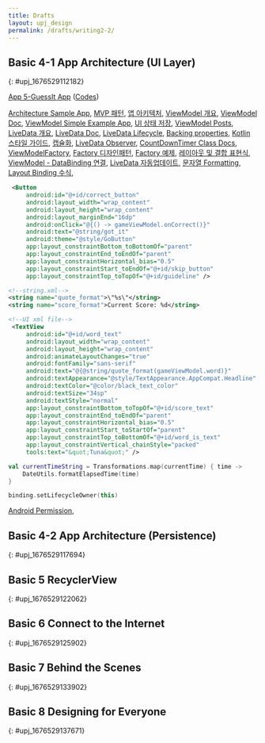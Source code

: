 ```yaml
---
title: Drafts
layout: upj_design
permalink: /drafts/writing2-2/
---
```


## Basic 4-1 App Architecture (UI Layer)
{: #upj_1676529112182}

[App 5-GuessIt App](https://github.com/udacity/andfun-kotlin-guess-it)
([Codes](https://github1s.com/udacity/andfun-kotlin-guess-it))

[Architecture Sample App](https://github.com/android/architecture-samples),
[MVP 패턴](https://medium.com/upday-devs/android-architecture-patterns-part-2-model-view-presenter-8a6faaae14a5),
[앱 아키텍처](https://developer.android.com/topic/architecture?hl=ko),
[ViewModel 개요](https://developer.android.com/topic/libraries/architecture/viewmodel?hl=ko),
[ViewModel Doc](https://developer.android.com/reference/kotlin/androidx/lifecycle/ViewModel),
[ViewModel Simple Example App](https://medium.com/androiddevelopers/viewmodels-a-simple-example-ed5ac416317e),
[UI 상태 저장](https://developer.android.com/topic/libraries/architecture/saving-states?hl=ko),
[ViewModel Posts](https://medium.com/androiddevelopers/viewmodels-persistence-onsaveinstancestate-restoring-ui-state-and-loaders-fc7cc4a6c090),
[LiveData 개요](https://developer.android.com/topic/libraries/architecture/livedata?hl=ko),
[LiveData Doc](https://developer.android.com/reference/kotlin/androidx/lifecycle/LiveData),
[LiveData Lifecycle](https://developer.android.com/topic/libraries/architecture/lifecycle?hl=ko),
[Backing properties](https://kotlinlang.org/docs/properties.html#backing-properties),
[Kotlin 스타일 가이드](https://developer.android.com/kotlin/style-guide?hl=ko#backing-properties),
[캡슐화](https://ko.wikipedia.org/wiki/%EC%BA%A1%EC%8A%90%ED%99%94),
[LiveData Observer](https://developer.android.com/topic/libraries/architecture/livedata?hl=ko#observe_livedata_objects),
[CountDownTimer Class Docs](https://developer.android.com/reference/kotlin/android/os/CountDownTimer),
[ViewModelFactory](https://developer.android.com/reference/kotlin/androidx/lifecycle/ViewModelProvider.Factory.html),
[Factory 디자인패턴](https://en.wikipedia.org/wiki/Factory_(object-oriented_programming)),
[Factory 예제](https://cjw-awdsd.tistory.com/54),
[레이아웃 및 결합 표현식](https://developer.android.com/topic/libraries/data-binding/expressions?hl=ko),
[ViewModel - DataBinding 연결](https://developer.android.com/topic/libraries/data-binding/architecture?hl=ko#viewmodel),
[LiveData 자동업데이트](https://developer.android.com/topic/libraries/data-binding/architecture?hl=ko#livedata),
[문자열 Formatting](https://developer.android.com/guide/topics/resources/string-resource?hl=ko#formatting-strings),
[Layout Binding 수식](https://developer.android.com/topic/libraries/data-binding/expressions?hl=ko#resources),

```xml
 <Button
     android:id="@+id/correct_button"
     android:layout_width="wrap_content"
     android:layout_height="wrap_content"
     android:layout_marginEnd="16dp"
     android:onClick="@{() -> gameViewModel.onCorrect()}"
     android:text="@string/got_it"
     android:theme="@style/GoButton"
     app:layout_constraintBottom_toBottomOf="parent"
     app:layout_constraintEnd_toEndOf="parent"
     app:layout_constraintHorizontal_bias="0.5"
     app:layout_constraintStart_toEndOf="@+id/skip_button"
     app:layout_constraintTop_toTopOf="@+id/guideline" />
```

```xml
<!--string.xml-->
<string name="quote_format">\"%s\"</string>
<string name="score_format">Current Score: %d</string>

<!--UI xml file-->
 <TextView
     android:id="@+id/word_text"
     android:layout_width="wrap_content"
     android:layout_height="wrap_content"
     android:animateLayoutChanges="true"
     android:fontFamily="sans-serif"
     android:text="@{@string/quote_format(gameViewModel.word)}"
     android:textAppearance="@style/TextAppearance.AppCompat.Headline"
     android:textColor="@color/black_text_color"
     android:textSize="34sp"
     android:textStyle="normal"
     app:layout_constraintBottom_toTopOf="@+id/score_text"
     app:layout_constraintEnd_toEndOf="parent"
     app:layout_constraintHorizontal_bias="0.5"
     app:layout_constraintStart_toStartOf="parent"
     app:layout_constraintTop_toBottomOf="@+id/word_is_text"
     app:layout_constraintVertical_chainStyle="packed"
     tools:text="&quot;Tuna&quot;" />
```

```kotlin
val currentTimeString = Transformations.map(currentTime) { time ->
    DateUtils.formatElapsedTime(time)
}
```

```kotlin
binding.setLifecycleOwner(this)
```

[Android Permission](https://developer.android.com/guide/topics/permissions/overview?hl=ko),


## Basic 4-2 App Architecture (Persistence)
{: #upj_1676529117694}

## Basic 5 RecyclerView
{: #upj_1676529122062}

## Basic 6 Connect to the Internet
{: #upj_1676529125902}

## Basic 7 Behind the Scenes
{: #upj_1676529133902}

## Basic 8 Designing for Everyone
{: #upj_1676529137671}

